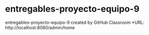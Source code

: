 # entregables-proyecto-equipo-9
entregables-proyecto-equipo-9 created by GitHub Classroom
*URL: http://localhost:8080/admin/home
